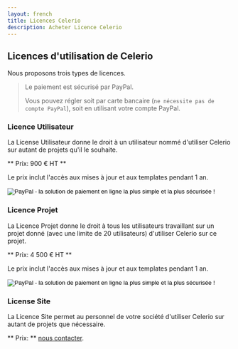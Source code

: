 ```yaml
---
layout: french
title: Licences Celerio
description: Acheter Licence Celerio 
---
```

## Licences d'utilisation de Celerio

Nous proposons trois types de licences.

> Le paiement est sécurisé par PayPal.
>
> Vous pouvez régler soit par carte bancaire (`ne nécessite pas de compte PayPal`), soit en utilisant votre compte PayPal.

### Licence Utilisateur

La License Utilisateur donne le droit à un utilisateur nommé d'utiliser Celerio sur autant de projets qu'il le souhaite.

** Prix: 900 € HT **

Le prix inclut l'accès aux mises à jour et aux templates pendant 1 an.

<form target="paypal" action="https://www.paypal.com/cgi-bin/webscr" method="post">
<input type="hidden" name="cmd" value="_s-xclick">
<input type="hidden" name="hosted_button_id" value="Z3RPDXLKTQNSW">
<input type="image" src="https://www.paypalobjects.com/fr_FR/FR/i/btn/btn_cart_LG.gif" border="0" name="submit" alt="PayPal - la solution de paiement en ligne la plus simple et la plus sécurisée !">
<img alt="" border="0" src="https://www.paypalobjects.com/fr_FR/i/scr/pixel.gif" width="1" height="1">
</form>

### Licence Projet

La Licence Projet donne le droit à tous les utilisateurs travaillant sur un projet donné (avec une limite de 20 utilisateurs) d'utiliser Celerio sur ce projet.

** Prix: 4 500 € HT **

Le prix inclut l'accès aux mises à jour et aux templates pendant 1 an.

<form target="paypal" action="https://www.paypal.com/cgi-bin/webscr" method="post">
<input type="hidden" name="cmd" value="_s-xclick">
<input type="hidden" name="hosted_button_id" value="NVJPKZ7JLBPSN">
<input type="image" src="https://www.paypalobjects.com/fr_FR/FR/i/btn/btn_cart_LG.gif" border="0" name="submit" alt="PayPal - la solution de paiement en ligne la plus simple et la plus sécurisée !">
<img alt="" border="0" src="https://www.paypalobjects.com/fr_FR/i/scr/pixel.gif" width="1" height="1">
</form>

### License Site

La Licence Site permet au personnel de votre société d'utiliser Celerio sur autant de projets que nécessaire.

** Prix: ** <a href="/nous-contacter.html">nous contacter</a>.

<br/>
<br/>
<br/>
<br/>
<br/>
